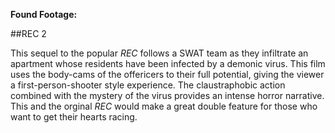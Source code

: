 **Found Footage:**

##REC 2

This sequel to the popular *REC* follows a SWAT team as they infiltrate an apartment whose residents have been infected by a demonic virus. This film uses the body-cams of the offericers to their full potential, giving the viewer a first-person-shooter style experience. The claustraphobic action combined with the mystery of the virus provides an intense horror narrative. This and the orginal *REC* would make a great double feature for those who want to get their hearts racing. 


